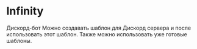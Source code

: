 # Infinity
Дискорд-бот
Можно создавать шаблон для Дискорд сервера и после использовать этот шаблон. Также можно использовать уже готовые шаблоны.
